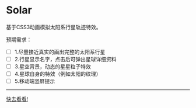 # Solar

基于CSS3动画模拟太阳系行星轨迹特效。

预期需求：

- [ ] 1.尽量接近真实的画出完整的太阳系行星
- [ ] 2.行星显示名字，点击后可弹出星球详细资料
- [ ] 3.星空背景，动态的星星粒子特效
- [ ] 4.星球自身的特效（例如太阳的纹理）
- [ ] 5.移动端竖屏提示

---

[快去看看!](http://wengsj.cn/Solar/)


